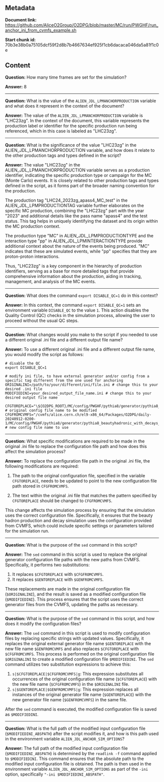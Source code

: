 ## Metadata

**Document link:** https://github.com/AliceO2Group/O2DPG/blob/master/MC/run/PWGHF/run_anchor_ini_from_cvmfs_example.sh

**Start chunk id:** 70b3e38b0a75105dcf59f2d8b7b4667634ef925f1cb6dacaca046da5a81f1c0e

## Content

**Question:** How many time frames are set for the simulation?

**Answer:** 8

---

**Question:** What is the value of the `ALIEN_JDL_LPMANCHORPRODUCTION` variable and what does it represent in the context of the document?

**Answer:** The value of the `ALIEN_JDL_LPMANCHORPRODUCTION` variable is "LHC23zg". In the context of the document, this variable represents the production label or identifier for the specific production run being referenced, which in this case is labeled as "LHC23zg".

---

**Question:** What is the significance of the value "LHC23zg" in the ALIEN_JDL_LPMANCHORPRODUCTION variable, and how does it relate to the other production tags and types defined in the script?

**Answer:** The value "LHC23zg" in the ALIEN_JDL_LPMANCHORPRODUCTION variable serves as a production identifier, indicating the specific production type or campaign for the MC (Monte Carlo) events. It is closely related to other production tags and types defined in the script, as it forms part of the broader naming convention for the production.

The production tag "LHC24_2023zg_apass4_MC_test" in the ALIEN_JDL_LPMPRODUCTIONTAG variable further elaborates on the specific MC production, combining the "LHC23zg" part with the year "2023" and additional details like the pass name "apass4" and the test status. This tag helps in uniquely identifying the dataset and its origin within the MC production context.

The production type "MC" in ALIEN_JDL_LPMPRODUCTIONTYPE and the interaction type "pp" in ALIEN_JDL_LPMINTERACTIONTYPE provide additional context about the nature of the events being produced. "MC" indicates that these are simulated events, while "pp" specifies that they are proton-proton interactions.

Thus, "LHC23zg" is a key component in the hierarchy of production identifiers, serving as a base for more detailed tags that provide comprehensive information about the production, aiding in tracking, management, and analysis of the MC events.

---

**Question:** What does the command `export DISABLE_QC=1` do in this context?

**Answer:** In this context, the command `export DISABLE_QC=1` sets an environment variable `DISABLE_QC` to the value `1`. This action disables the Quality Control (QC) checks in the simulation process, allowing the user to proceed without the usual QC steps.

---

**Question:** What changes would you make to the script if you needed to use a different original .ini file and a different output file name?

**Answer:** To use a different original .ini file and a different output file name, you would modify the script as follows:

```
# disable the QC
export DISABLE_QC=1

# modify ini file, to have external generator and/or config from a specific tag different from the one used for anchoring
ORIGINALINI=/path/to/your/different/ini/file.ini # change this to your desired .ini file
MODIFIEDINI=your_desired_output_file_name.ini # change this to your desired output file name

CFGTOREPLACE="\${O2DPG_ROOT}/MC/config/PWGHF/pythia8/generator/pythia8_beautyhadronic_with_decays_Mode2.cfg" # original config file name to be modified
CFGFROMCVMFS="/cvmfs/alice.cern.ch/el9-x86_64/Packages/O2DPG/daily-20240912-0200-1/MC/config/PWGHF/pythia8/generator/pythia8_beautyhadronic_with_decays_Mode2.cfg" # new config file name to use
```

---

**Question:** What specific modifications are required to be made in the original .ini file to replace the configuration file path and how does this affect the simulation process?

**Answer:** To replace the configuration file path in the original .ini file, the following modifications are required:

1. The path to the original configuration file, specified in the variable `CFGTOREPLACE`, needs to be updated to point to the new configuration file path stored in `CFGFROMCVMFS`.

2. The text within the original .ini file that matches the pattern specified by `CFGTOREPLACE` should be changed to `CFGFROMCVMFS`.

This change affects the simulation process by ensuring that the simulation uses the correct configuration file. Specifically, it ensures that the beauty hadron production and decay simulation uses the configuration provided from CVMFS, which could include specific settings or parameters tailored for the simulation run.

---

**Question:** What is the purpose of the `sed` command in this script?

**Answer:** The `sed` command in this script is used to replace the original generator configuration file paths with the new paths from CVMFS. Specifically, it performs two substitutions:
1. It replaces `$CFGTOREPLACE` with `$CFGFROMCVMFS`.
2. It replaces `$GENTOREPLACE` with `$GENFROMCVMFS`.

These replacements are made in the original configuration file (`$ORIGINALINI`), and the result is saved as a modified configuration file (`$MODIFIEDINI`). This process ensures that the script uses the correct generator files from the CVMFS, updating the paths as necessary.

---

**Question:** What is the purpose of the `sed` command in this script, and how does it modify the configuration files?

**Answer:** The `sed` command in this script is used to modify configuration files by replacing specific strings with updated values. Specifically, it replaces the original external generator file name `$GENTOREPLACE` with the new file name `$GENFROMCVMFS` and also replaces `$CFGTOREPLACE` with `$CFGFROMCVMFS`. This process is performed on the original configuration file `$ORIGINALINI` to create a modified configuration file `$MODIFIEDINI`. The `sed` command utilizes two substitution expressions to achieve this:

1. `s|$CFGTOREPLACE|$CFGFROMCVMFS|g`: This expression substitutes all occurrences of the original configuration file name (`$CFGTOREPLACE`) with the new file name (`$CFGFROMCVMFS`) in the `$ORIGINALINI` file.
2. `s|$GENTOREPLACE|$GENFROMCVMFS|g`: This expression replaces all instances of the original generator file name (`$GENTOREPLACE`) with the new generator file name (`$GENFROMCVMFS`) in the same file.

After the `sed` command is executed, the modified configuration file is saved as `$MODIFIEDINI`.

---

**Question:** What is the full path of the modified input configuration file (`$MODIFIEDINI_ABSPATH`) after the script modifies it, and how is this path used in the environment variable `ALIEN_JDL_ANCHOR_SIM_OPTIONS`?

**Answer:** The full path of the modified input configuration file (`$MODIFIEDINI_ABSPATH`) is determined by the `readlink -f` command applied to `$MODIFIEDINI`. This command ensures that the absolute path to the modified input configuration file is obtained. The path is then used in the environment variable `ALIEN_JDL_ANCHOR_SIM_OPTIONS` as part of the `-ini` option, specifically `"-ini $MODIFIEDINI_ABSPATH"`.